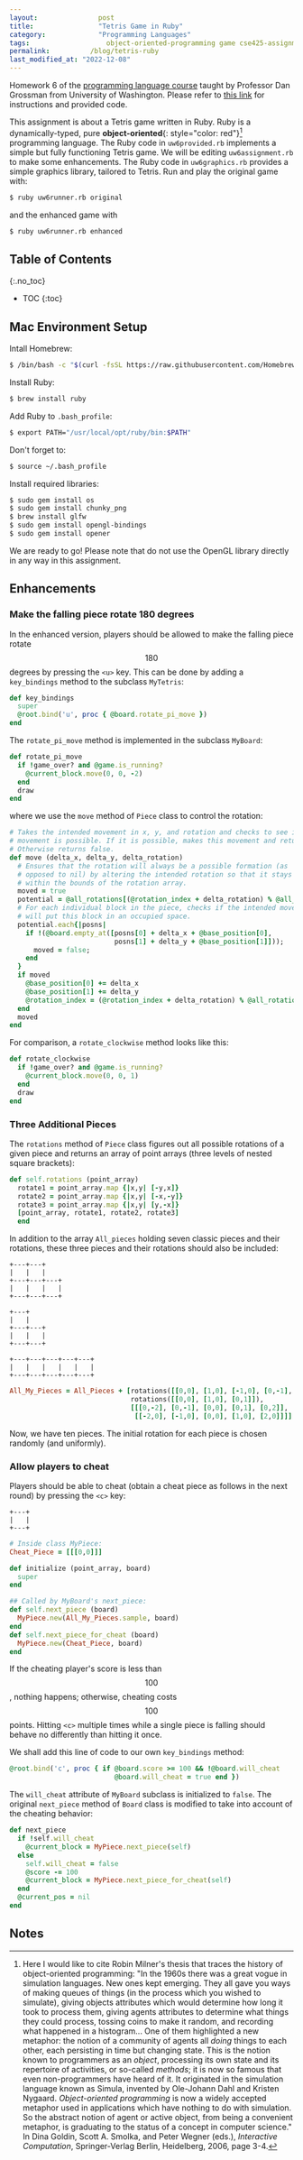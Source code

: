 ```yaml
---
layout: 		      post
title: 			      "Tetris Game in Ruby"
category:		      "Programming Languages"
tags:			        object-oriented-programming game cse425-assignment
permalink:		    /blog/tetris-ruby
last_modified_at: "2022-12-08"
---
```


Homework 6 of the [programming language course](https://www.coursera.org/learn/programming-languages/) taught by Professor Dan Grossman from University of Washington. Please refer to [this link](https://www.coursera.org/learn/programming-languages-part-c/supplement/8lyk9/homework-6-instructions) for instructions and provided code.

<!-- excerpt-end -->

This assignment is about a Tetris game written in Ruby. Ruby is a dynamically-typed, pure **object-oriented**{: style="color: red"}[^1] programming language. The Ruby code in `uw6provided.rb` implements a simple but fully functioning Tetris game. We will be editing `uw6assignment.rb` to make some enhancements. The Ruby code in `uw6graphics.rb` provides a simple graphics library, tailored to Tetris. Run and play the original game with:
```bash
$ ruby uw6runner.rb original
```
and the enhanced game with
```bash
$ ruby uw6runner.rb enhanced
```

## Table of Contents
{:.no_toc}
* TOC 
{:toc}

## Mac Environment Setup

Intall Homebrew:

```bash
$ /bin/bash -c "$(curl -fsSL https://raw.githubusercontent.com/Homebrew/install/master/install.sh)"
```

Install Ruby:

```bash
$ brew install ruby
```

Add Ruby to `.bash_profile`:

```bash
$ export PATH="/usr/local/opt/ruby/bin:$PATH"
```

Don't forget to:

```bash
$ source ~/.bash_profile
```

Install required libraries:

```bash
$ sudo gem install os
$ sudo gem install chunky_png
$ brew install glfw
$ sudo gem install opengl-bindings
$ sudo gem install opener
```

We are ready to go! Please note that do not use the OpenGL library directly in any way in this assignment.

## Enhancements

### Make the falling piece rotate 180 degrees

In the enhanced version, players should be allowed to make the falling piece rotate $$180$$ degrees by pressing the `<u>` key. This can be done by adding a `key_bindings` method to the subclass `MyTetris`:

```ruby
def key_bindings
  super
  @root.bind('u', proc { @board.rotate_pi_move })
end
```

The `rotate_pi_move` method is implemented in the subclass `MyBoard`:

```ruby
def rotate_pi_move
  if !game_over? and @game.is_running?
    @current_block.move(0, 0, -2)
  end
  draw
end
```

where we use the `move` method of `Piece` class to control the rotation:

```ruby
# Takes the intended movement in x, y, and rotation and checks to see if the
# movement is possible. If it is possible, makes this movement and returns true.
# Otherwise returns false.
def move (delta_x, delta_y, delta_rotation)
  # Ensures that the rotation will always be a possible formation (as 
  # opposed to nil) by altering the intended rotation so that it stays 
  # within the bounds of the rotation array.
  moved = true
  potential = @all_rotations[(@rotation_index + delta_rotation) % @all_rotations.size]
  # For each individual block in the piece, checks if the intended move
  # will put this block in an occupied space.
  potential.each{|posns| 
    if !(@board.empty_at([posns[0] + delta_x + @base_position[0],
                          posns[1] + delta_y + @base_position[1]]));
      moved = false;  
    end
  }
  if moved
    @base_position[0] += delta_x
    @base_position[1] += delta_y
    @rotation_index = (@rotation_index + delta_rotation) % @all_rotations.size
  end
  moved
end
```

For comparison, a `rotate_clockwise` method looks like this:

```ruby
def rotate_clockwise
  if !game_over? and @game.is_running?
    @current_block.move(0, 0, 1)
  end
  draw
end
```

### Three Additional Pieces

The `rotations` method of `Piece` class figures out all possible rotations of a given piece and returns an array of point arrays (three levels of nested square brackets):

```ruby
def self.rotations (point_array)
  rotate1 = point_array.map {|x,y| [-y,x]}  
  rotate2 = point_array.map {|x,y| [-x,-y]} 
  rotate3 = point_array.map {|x,y| [y,-x]}  
  [point_array, rotate1, rotate2, rotate3]  
  end
```

In addition to the array `All_pieces` holding seven classic pieces and their rotations, these three pieces and their rotations should also be included:

```text
+---+---+
|   |   |
+---+---+---+
|   |   |   |
+---+---+---+

+---+
|   |
+---+---+
|   |   |
+---+---+

+---+---+---+---+---+
|   |   |   |   |   |
+---+---+---+---+---+
```

```ruby
All_My_Pieces = All_Pieces + [rotations([[0,0], [1,0], [-1,0], [0,-1], [-1,-1]]),
                              rotations([[0,0], [1,0], [0,1]]),
                              [[[0,-2], [0,-1], [0,0], [0,1], [0,2]],
                               [[-2,0], [-1,0], [0,0], [1,0], [2,0]]]]
```

Now, we have ten pieces. The initial rotation for each piece is chosen randomly (and uniformly).

### Allow players to cheat

Players should be able to cheat (obtain a cheat piece as follows in the next round) by pressing the `<c>` key:

```text
+---+
|   |
+---+
```

```ruby
# Inside class MyPiece:
Cheat_Piece = [[[0,0]]]

def initialize (point_array, board)
  super
end

## Called by MyBoard's next_piece:
def self.next_piece (board)
  MyPiece.new(All_My_Pieces.sample, board)
end
def self.next_piece_for_cheat (board)
  MyPiece.new(Cheat_Piece, board)
end
```

If the cheating player's score is less than $$100$$, nothing happens; otherwise, cheating costs $$100$$ points. Hitting `<c>` multiple times while a single piece is falling should behave no differently than hitting it once.

We shall add this line of code to our own `key_bindings` method:

```ruby
@root.bind('c', proc { if @board.score >= 100 && !@board.will_cheat
                          @board.will_cheat = true end })
```

The `will_cheat` attribute of `MyBoard` subclass is initialized to `false`. The original `next_piece` method of `Board` class is modified to take into account of the cheating behavior:

```ruby
def next_piece
  if !self.will_cheat
    @current_block = MyPiece.next_piece(self)
  else
    self.will_cheat = false
    @score -= 100
    @current_block = MyPiece.next_piece_for_cheat(self)
  end
  @current_pos = nil
end
```

## Notes

[^1]: Here I would like to cite Robin Milner's thesis that traces the history of object-oriented programming: "In the 1960s there was a great vogue in simulation languages. New ones kept emerging. They all gave you ways of making queues of things (in the process which you wished to simulate), giving objects attributes which would determine how long it took to process them, giving agents attributes to determine what things they could process, tossing coins to make it random, and recording what happened in a histogram... One of them highlighted a new metaphor: the notion of a community of agents all *doing* things to each other, each persisting in time but changing state. This is the notion known to programmers as an *object*, processing its own state and its repertoire of activities, or so-called *methods*; it is now so famous that even non-programmers have heard of it. It originated in the simulation language known as Simula, invented by Ole-Johann Dahl and Kristen Nygaard. *Object-oriented programming* is now a widely accepted metaphor used in applications which have nothing to do with simulation. So the abstract notion of agent or active object, from being a convenient metaphor, is graduating to the status of a concept in computer science." In Dina Goldin, Scott A. Smolka, and Peter Wegner (eds.), *Interactive Computation*, Springer-Verlag Berlin, Heidelberg, 2006, page 3-4.